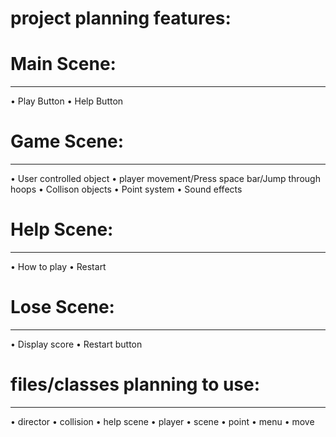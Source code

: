 
# project planning features:

# Main Scene:
---
•	Play Button
•	Help Button

# Game Scene:
---
•	User controlled object
•	player movement/Press space bar/Jump through hoops 
•	Collison objects
•	Point system
•	Sound effects

# Help Scene:
---
•	How to play
•	Restart

# Lose Scene:
---
•	Display score
•	Restart button



# files/classes planning to use:
--- 
•	director
•	collision
•	help scene
•	player
•	scene 
•	point
•	menu
•	move

